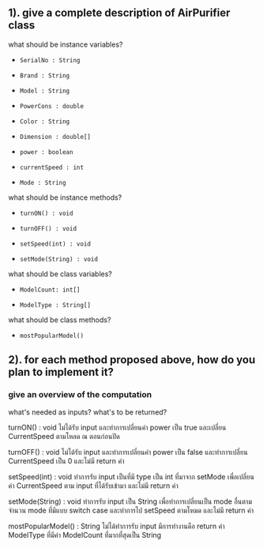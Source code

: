 <h2> 1). give a complete description of AirPurifier class</h2>
what should be instance variables?

*     SerialNo : String
*     Brand : String
*     Model : String
*     PowerCons : double
*     Color : String
*     Dimension : double[]
*     power : boolean
*     currentSpeed : int
*     Mode : String

what should be instance methods?
*     turnON() : void
*     turnOFF() : void
*     setSpeed(int) : void 
*     setMode(String) : void


what should be class variables?
*     ModelCount: int[]
*     ModelType : String[]

what should be class methods?
*     mostPopularModel()


<h2>2). for each method proposed above, how do you plan to implement it?</h2>
<h3>give an overview of the computation</h3>
what's needed as inputs?
what's to be returned?


turnON() : void
ไม่ได้รับ input และทำการเปลี่ยนค่า power เป็น true และเปลี่ยน CurrentSpeed ตามโหลด ณ ตอนก่อนปิด

turnOFF() : void
ไม่ได้รับ input และทำการเปลี่ยนค่า power เป็น false และทำการเปลี่ยน CurrentSpeed เป็น 0 และไม่มี return ค่า

setSpeed(int) : void 
ทำการรับ input เป็นที่มี type เป็น int ที่มาจาก setMode เพื่อเปลี่ยนค่า CurrentSpeed ตาม input ที่ได้รับเข้ามา และไม่มี return ค่า

setMode(String) : void
ทำการรับ input เป็น String เพื่อทำการเปลี่ยนเป็น mode อื่นตามจำนวน mode ที่มีแบบ switch case และทำการไป setSpeed ตามโหมด และไม่มี return ค่า

mostPopularModel() : String
ไม่ได้ทำการรับ input มีการทำงานคือ return ค่า ModelType ที่มีค่า ModelCount ที่มากที่สุดเป็น String
